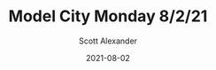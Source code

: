 ---
layout: podcast
title: "Model City Monday 8/2/21"
author: Scott Alexander
description: https://astralcodexten.substack.com/p/model-city-monday-8221
date: 2021-08-02
length: 3613452
duration: 903
guid: model-city-monday-8221
---